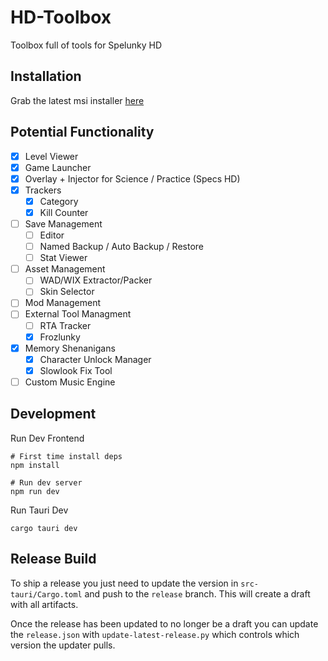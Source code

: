 # HD-Toolbox

Toolbox full of tools for Spelunky HD

## Installation

Grab the latest msi installer [here](https://github.com/spelunky-fyi/HD-Toolbox/releases/latest)


## Potential Functionality

- [x] Level Viewer
- [x] Game Launcher
- [x] Overlay + Injector for Science / Practice (Specs HD)
- [x] Trackers
  - [x] Category
  - [x] Kill Counter
- [ ] Save Management
  - [ ] Editor
  - [ ] Named Backup / Auto Backup / Restore
  - [ ] Stat Viewer
- [ ] Asset Management
  - [ ] WAD/WIX Extractor/Packer
  - [ ] Skin Selector
- [ ] Mod Management
- [ ] External Tool Managment
  - [ ] RTA Tracker
  - [x] Frozlunky
- [x] Memory Shenanigans
  - [x] Character Unlock Manager
  - [x] Slowlook Fix Tool
- [ ] Custom Music Engine

## Development

Run Dev Frontend

```console
# First time install deps
npm install

# Run dev server
npm run dev
```

Run Tauri Dev

```console
cargo tauri dev
```

## Release Build

To ship a release you just need to update the version in `src-tauri/Cargo.toml` and push to the `release` branch. This will create a draft with all artifacts.

Once the release has been updated to no longer be a draft you can update the `release.json` with `update-latest-release.py` which controls which version the updater pulls.

